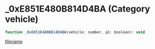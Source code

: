 # _0xE851E480B814D4BA (Category vehicle)

```js
function _0xE851E480B814D4BA(vehicle: number, p1: boolean): void
```

[filename](_0xE851E480B814D4BA_m.md ':include')